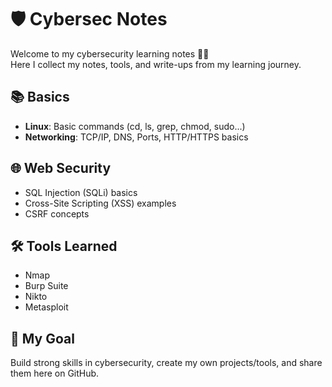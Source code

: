 # 🛡️ Cybersec Notes 

Welcome to my cybersecurity learning notes 👨‍💻  
Here I collect my notes, tools, and write-ups from my learning journey.  

## 📚 Basics  
- **Linux**: Basic commands (cd, ls, grep, chmod, sudo...)  
- **Networking**: TCP/IP, DNS, Ports, HTTP/HTTPS basics  

## 🌐 Web Security  
- SQL Injection (SQLi) basics  
- Cross-Site Scripting (XSS) examples  
- CSRF concepts  

## 🛠️ Tools Learned  
- Nmap  
- Burp Suite  
- Nikto  
- Metasploit  

## 🚀 My Goal  
Build strong skills in cybersecurity, create my own projects/tools, and share them here on GitHub.
